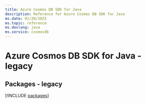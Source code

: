```yaml
---
title: Azure Cosmos DB SDK for Java
description: Reference for Azure Cosmos DB SDK for Java
ms.date: 01/20/2025
ms.topic: reference
ms.devlang: java
ms.service: cosmosdb
---
```

# Azure Cosmos DB SDK for Java - legacy
## Packages - legacy
[!INCLUDE [packages](cosmos-db-index.md)]